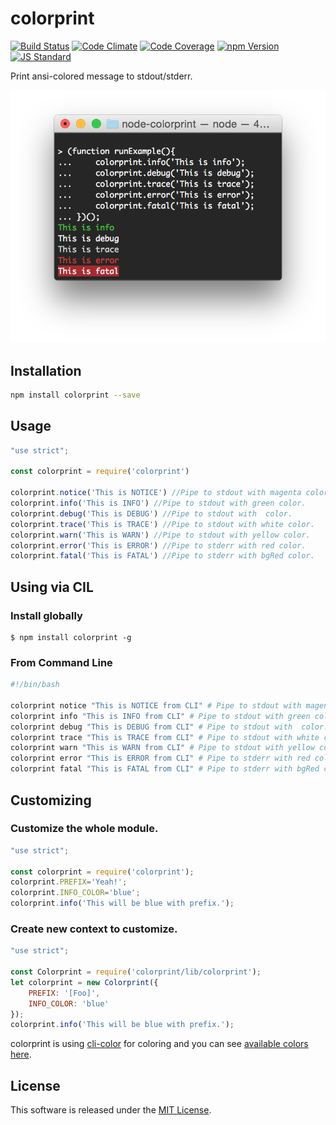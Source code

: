 colorprint
==========

<!---
This file is generated by ape-tmpl. Do not update manually.
--->

<!-- Badge Start -->
<a name="badges"></a>

[![Build Status][bd_travis_shield_url]][bd_travis_url]
[![Code Climate][bd_codeclimate_shield_url]][bd_codeclimate_url]
[![Code Coverage][bd_codeclimate_coverage_shield_url]][bd_codeclimate_url]
[![npm Version][bd_npm_shield_url]][bd_npm_url]
[![JS Standard][bd_standard_shield_url]][bd_standard_url]

[bd_repo_url]: https://github.com/okunishinishi/node-colorprint
[bd_travis_url]: http://travis-ci.org/okunishinishi/node-colorprint
[bd_travis_shield_url]: http://img.shields.io/travis/okunishinishi/node-colorprint.svg?style=flat
[bd_travis_com_url]: http://travis-ci.com/okunishinishi/node-colorprint
[bd_travis_com_shield_url]: https://api.travis-ci.com/okunishinishi/node-colorprint.svg?token=
[bd_license_url]: https://github.com/okunishinishi/node-colorprint/blob/master/LICENSE
[bd_codeclimate_url]: http://codeclimate.com/github/okunishinishi/node-colorprint
[bd_codeclimate_shield_url]: http://img.shields.io/codeclimate/github/okunishinishi/node-colorprint.svg?style=flat
[bd_codeclimate_coverage_shield_url]: http://img.shields.io/codeclimate/coverage/github/okunishinishi/node-colorprint.svg?style=flat
[bd_gemnasium_url]: https://gemnasium.com/okunishinishi/node-colorprint
[bd_gemnasium_shield_url]: https://gemnasium.com/okunishinishi/node-colorprint.svg
[bd_npm_url]: http://www.npmjs.org/package/colorprint
[bd_npm_shield_url]: http://img.shields.io/npm/v/colorprint.svg?style=flat
[bd_standard_url]: http://standardjs.com/
[bd_standard_shield_url]: https://img.shields.io/badge/code%20style-standard-brightgreen.svg

<!-- Badge End -->


<!-- Description Start -->
<a name="description"></a>

Print ansi-colored message to stdout/stderr.

<!-- Description End -->


<!-- Overview Start -->
<a name="overview"></a>

<img src="asset/images/screenshot.png"/>

<!-- Overview End -->


<!-- Sections Start -->
<a name="sections"></a>

<!-- Section from "doc/guides/01.Installation.md.hbs" Start -->

<a name="section-doc-guides-01-installation-md"></a>

Installation
-----

```bash
npm install colorprint --save
```


<!-- Section from "doc/guides/01.Installation.md.hbs" End -->

<!-- Section from "doc/guides/02-Usage.md.hbs" Start -->

<a name="section-doc-guides-02-usage-md"></a>

Usage
-------

```javascript
"use strict";

const colorprint = require('colorprint')

colorprint.notice('This is NOTICE') //Pipe to stdout with magenta color.
colorprint.info('This is INFO') //Pipe to stdout with green color.
colorprint.debug('This is DEBUG') //Pipe to stdout with  color.
colorprint.trace('This is TRACE') //Pipe to stdout with white color.
colorprint.warn('This is WARN') //Pipe to stdout with yellow color.
colorprint.error('This is ERROR') //Pipe to stderr with red color.
colorprint.fatal('This is FATAL') //Pipe to stderr with bgRed color.

```


<!-- Section from "doc/guides/02-Usage.md.hbs" End -->

<!-- Section from "doc/guides/03-CLI.md.hbs" Start -->

<a name="section-doc-guides-03-c-l-i-md"></a>

Using via CIL
-------

### Install globally

```
$ npm install colorprint -g
```

### From Command Line

```bash
#!/bin/bash

colorprint notice "This is NOTICE from CLI" # Pipe to stdout with magenta color.
colorprint info "This is INFO from CLI" # Pipe to stdout with green color.
colorprint debug "This is DEBUG from CLI" # Pipe to stdout with  color.
colorprint trace "This is TRACE from CLI" # Pipe to stdout with white color.
colorprint warn "This is WARN from CLI" # Pipe to stdout with yellow color.
colorprint error "This is ERROR from CLI" # Pipe to stderr with red color.
colorprint fatal "This is FATAL from CLI" # Pipe to stderr with bgRed color.


```




<!-- Section from "doc/guides/03-CLI.md.hbs" End -->

<!-- Section from "doc/guides/04-Customizing.md.hbs" Start -->

<a name="section-doc-guides-04-customizing-md"></a>

Customizing
--------

### Customize the whole module.

```javascript
"use strict";

const colorprint = require('colorprint');
colorprint.PREFIX='Yeah!';
colorprint.INFO_COLOR='blue';
colorprint.info('This will be blue with prefix.');

```

### Create new context to customize.

```javascript
"use strict";

const Colorprint = require('colorprint/lib/colorprint');
let colorprint = new Colorprint({
    PREFIX: '[Foo]',
    INFO_COLOR: 'blue'
});
colorprint.info('This will be blue with prefix.');


```

colorprint is using [cli-color](https://github.com/medikoo/cli-color) for coloring and you can see [available colors here](https://github.com/medikoo/cli-color#colors).


<!-- Section from "doc/guides/04-Customizing.md.hbs" End -->


<!-- Sections Start -->


<!-- LICENSE Start -->
<a name="license"></a>

License
-------
This software is released under the [MIT License](https://github.com/okunishinishi/node-colorprint/blob/master/LICENSE).

<!-- LICENSE End -->


